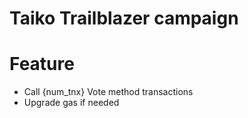 ﻿# Taiko Trailblazer campaign

 # Feature

 - Call {num_tnx} Vote method transactions
 - Upgrade gas if needed
